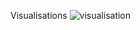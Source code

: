 
Visualisations
![visualisation](https://github.com/user-attachments/assets/b7daa004-fbd9-4259-84b1-d0f669da2a2d)

